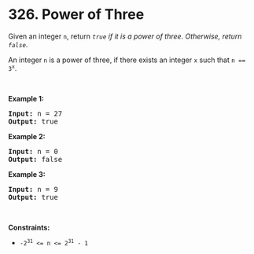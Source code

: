 <h1>326. Power of Three </h1>
<p>Given an integer <code>n</code>, return <em><code>true</code> if it is a power of three. Otherwise, return <code>false</code></em>.</p>

<p>An integer <code>n</code> is a power of three, if there exists an integer <code>x</code> such that <code>n == 3<sup>x</sup></code>.</p>

<p>&nbsp;</p>
<p><strong>Example 1:</strong></p>

<pre><strong>Input:</strong> n = 27
<strong>Output:</strong> true
</pre>

<p><strong>Example 2:</strong></p>

<pre><strong>Input:</strong> n = 0
<strong>Output:</strong> false
</pre>

<p><strong>Example 3:</strong></p>

<pre><strong>Input:</strong> n = 9
<strong>Output:</strong> true
</pre>

<p>&nbsp;</p>
<p><strong>Constraints:</strong></p>

<ul>
	<li><code>-2<sup>31</sup> &lt;= n &lt;= 2<sup>31</sup> - 1</code></li>
</ul>

